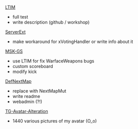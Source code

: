 [LTIM](https://github.com/GenZmeY/KF2-LightTIM)
- full test
- write description (github / workshop)

[ServerExt](https://github.com/GenZmeY/KF2-Server-Extension)
- make workaround for xVotingHandler or write info about it

[MSK-GS](https://github.com/GenZmeY/KF2-MSK-GS)
- use LTIM for fix WarfaceWeapons bugs
- custom scoreboard
- modify kick 

[DefNextMap](https://github.com/GenZmeY/KF2-DefNextMap)
- replace with NextMapMut
- write readme
- webadmin (?!)

[TG-Avatar-Alteration](https://github.com/GenZmeY/TG-Avatar-Alteration)
- 1440 various pictures of my avatar (O_o)

